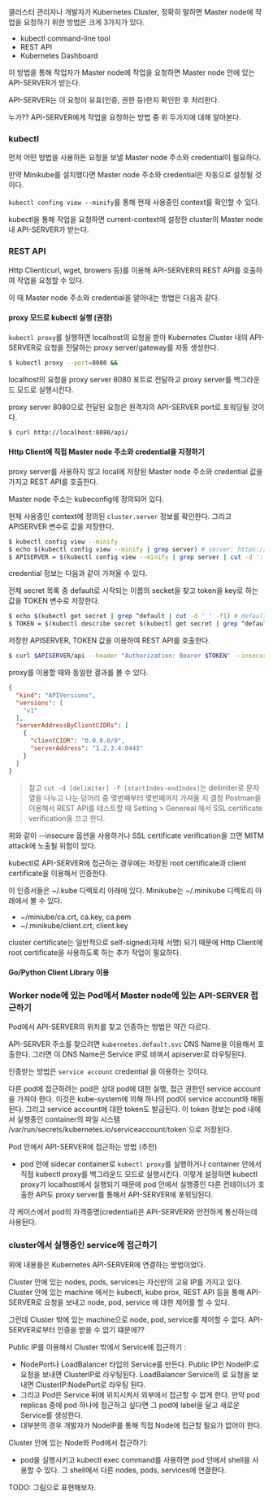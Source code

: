 클러스터 관리자나 개발자가 Kubernetes Cluster, 정확히 말하면 Master node에 작업을 요청하기 위한 방법은 크게 3가지가 있다.
- kubectl command-line tool
- REST API
- Kubernetes Dashboard

이 방법을 통해 작업자가 Master node에 작업을 요청하면 Master node 안에 있는 API-SERVER가 받는다.

API-SERVER는 이 요청이 유효(인증, 권한 등)한지 확인한 후 처리한다.

누가?? API-SERVER에게 작업을 요청하는 방법 중 위 두가지에 대해 알아본다.

### kubectl
먼저 어떤 방법을 사용하든 요청을 보낼 Master node 주소와 credential이 필요하다.

만약 Minikube를 설치했다면 Master node 주소와 credential은 자동으로 설정될 것이다.

`kubectl confing view --minify`를 통해 현재 사용중인 context를 확인할 수 있다.

kubectl을 통해 작업을 요청하면 current-context에 설정한 cluster의 Master node 내 API-SERVER가 받는다.

### REST API
Http Client(curl, wget, browers 등)를 이용해 API-SERVER의 REST API를 호출하여 작업을 요청할 수 있다.

이 때 Master node 주소와 credential을 알아내는 방법은 다음과 같다.

#### proxy 모드로 kubectl 실행 (권장)
`kubectl proxy`를 실행하면 localhost의 요청을 받아 Kubernetes Cluster 내의 API-SERVER로 요청을 전달하는 proxy server/gateway를 자동 생성한다.

```bash
$ kubectl proxy --port=8080 && 
```

localhost의 요청을 proxy server 8080 포트로 전달하고 proxy server를 백그라운드 모드로 실행시킨다.

proxy server 8080으로 전달된 요청은 원격지의 API-SERVER port로 포워딩될 것이다.

```bash
$ curl http://localhost:8080/api/
```


#### Http Client에 직접 Master node 주소와 credential을 지정하기
proxy server를 사용하지 않고 local에 저장된 Master node 주소와 credential 값을 가지고 REST API를 호출한다.

Master node 주소는 kubeconfig에 정의되어 있다.

현재 사용중인 context에 정의된 `cluster.server` 정보를 확인한다. 그리고 APISERVER 변수로 값을 저장한다.

```bash
$ kubectl config view --minify
$ echo $(kubectl config view --minify | grep server) # server: https://1.2.3.4:8443
$ APISERVER = $(kubectl config view --minify | grep server | cut -d ':' -f 2- ) # https://1.2.3.4:8443
```

credential 정보는 다음과 같이 가져올 수 있다.

전체 secret 목록 중 default로 시작되는 이름의 secket을 찾고 token을 key로 하는 값을 TOKEN 변수로 저장한다.

```bash
$ echo $(kubectl get secret | grep ^default | cut -d ' ' -f1) # default-token-xxxx
$ TOKEN = $(kubectl describe secret $(kubectl get secret | grep ^default | cut -d ' ' -f1) | grep ^token | cut -d ':' -f 2-)
```

저장한 APISERVER, TOKEN 값을 이용하여 REST API를 호출한다.

```bash
$ curl $APISERVER/api --header "Authorization: Bearer $TOKEN" --insecure
```

proxy를 이용할 때와 동일한 결과를 볼 수 있다.

```json
{
  "kind": "APIVersions",
  "versions": [
    "v1"
  ],
  "serverAddressByClientCIDRs": [
    {
      "clientCIDR": "0.0.0.0/0",
      "serverAddress": "1.2.3.4:8443"
    }
  ]
}
```
> 참고
> `cut -d [delimiter] -f [startIndex-endIndex]`는 delimiter로 문자열을 나누고 나눈 덩어리 중 몇번째부터 몇번째까지 가져올 지 결정
> Postman을 이용해서 REST API를 테스트할 때 Setting > Genereal 에서 SSL certificate verification을 끄고 한다.

위와 같이 --insecure 옵션을 사용하거나 SSL certificate verification을 끄면 MITM attack에 노출될 위험이 있다.

kubectl로 API-SERVER에 접근하는 경우에는 저장된 root certificate과 client certificate을 이용해서 인증한다.

이 인증서들은 ~/.kube 디렉토리 아래에 있다. Minikube는 ~/.minikube 디렉토리 아래에서 볼 수 있다.

- ~/miniube/ca.crt, ca.key, ca.pem 
- ~/.minikube/client.crt, client.key

cluster certificate는 일반적으로 self-signed(자체 서명) 되기 때문에 Http Client에 root certificate을 사용하도록 하는 추가 작업이 필요하다.

#### Go/Python Client Library 이용


### Worker node에 있는 Pod에서 Master node에 있는 API-SERVER 접근하기

Pod에서 API-SERVER의 위치를 찾고 인증하는 방법은 약간 다르다.

API-SERVER 주소를 찾으려면 `kubernetes.default.svc` DNS Name을 이용해서 호출한다. 그러면 이 DNS Name은 Service IP로 바껴서 apiserver로 라우팅된다.

인증받는 방법은 `service account` credential 을 이용하는 것이다.

다른 pod에 접근하려는 pod은 상대 pod에 대한 실행, 접근 권한인 service account을 가져야 한다. 이것은 kube-system에 의해 하나의 pod이 service account와 매핑된다. 그리고 service account에 대한 token도 발급된다.
이 token 정보는 pod 내에서 실행중인 container의 파일 시스템 /var/run/secrets/kubernetes.io/serviceaccount/token`으로 저장된다.

Pod 안에서 API-SERVER에 접근하는 방법 (추천)
- pod 안에 sidecar container로 `kubectl proxy`를 실행하거나 container 안에서 직접 kubectl proxy를 백그라운드 모드로 실행시킨다.
이렇게 설정하면 kubectl proxy가 localhost에서 실행되기 때문에 pod 안에서 실행중인 다른 컨테이너가 호출한 API도 proxy server를 통해서 API-SERVER에 포워딩된다.

각 케이스에서 pod의 자격증명(credential)은 API-SERVER와 안전하게 통신하는데 사용된다.

### cluster에서 실행중인 service에 접근하기

위에 내용들은 Kubernetes API-SERVER에 연결하는 방법이었다.

Cluster 안에 있는 nodes, pods, services는 자신만의 고유 IP를 가지고 있다. Cluster 안에 있는 machine 에서는 kubectl, kube prox, REST API 등을 통해 API-SERVER로 요청을 보내고 node, pod, service 에 대한 제어를 할 수 있다.

그런데 Cluster 밖에 있는 machine으로 node, pod, service를 제어할 수 없다. API-SERVER로부터 인증을 받을 수 없기 떄문에??

Public IP를 이용해서 Cluster 밖에서 Service에 접근하기 :
- NodePort나 LoadBalancer 타입의 Service를 만든다. Public IP인 NodeIP:<NodePort>로 요청을 보내면 ClusterIP로 라우팅된다. LoadBalancer Service의 <ExternalIP>로 요청을 보내면 ClusterIP:NodePort로 라우팅 된다.
- 그리고 Pod은 Service 뒤에 위치시켜서 외부에서 접근할 수 없게 한다. 만약 pod replicas 중에 pod 하나에 접근하고 싶다면 그 pod에 label을 달고 새로운 Service를 생성한다.
- 대부분의 경우 개발자가 NodeIP를 통해 직접 Node에 접근할 필요가 없어야 한다.

Cluster 안에 있는 Node와 Pod에서 접근하기:
- pod을 실행시키고 kubectl exec command를 사용하면 pod 안에서 shell을 사용할 수 있다. 그 shell에서 다른 nodes, pods, services에 연결한다.

TODO: 그림으로 표현해보자.

